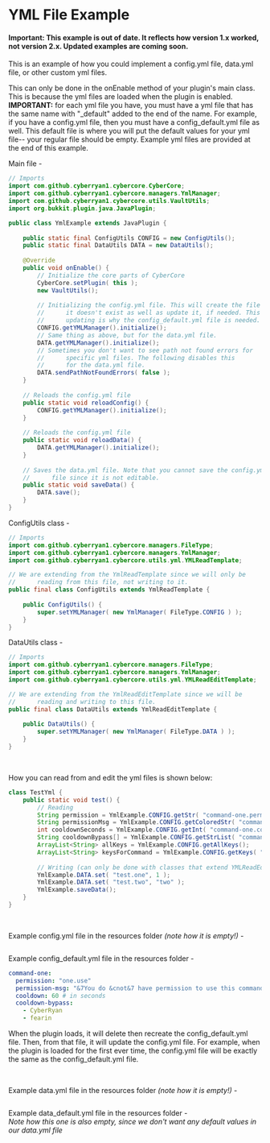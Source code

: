 
# YML File Example
#### Important: This example is out of date. It reflects how version 1.x worked, not version 2.x. Updated examples are coming soon.

This is an example of how you could implement a config.yml file, data.yml file, or other custom yml files.

This can only be done in the onEnable method of your plugin's main class. This is because the yml files are loaded
when the plugin is enabled. **IMPORTANT:** for each yml file you have, you must have a yml file that has the same 
name with "_default" added to the end of the name. For example, if you have a config.yml file, then you must have 
a config_default.yml file as well. This default file is where you will put the default values for your yml file--
your regular file should be empty. Example yml files are provided at the end of this example.

Main file -
```java
// Imports
import com.github.cyberryan1.cybercore.CyberCore;
import com.github.cyberryan1.cybercore.managers.YmlManager;
import com.github.cyberryan1.cybercore.utils.VaultUtils;
import org.bukkit.plugin.java.JavaPlugin;

public class YmlExample extends JavaPlugin {
    
    public static final ConfigUtils CONFIG = new ConfigUtils();
    public static final DataUtils DATA = new DataUtils();
    
    @Override
    public void onEnable() {
        // Initialize the core parts of CyberCore
        CyberCore.setPlugin( this );
        new VaultUtils();
        
        // Initializing the config.yml file. This will create the file if
        //      it doesn't exist as well as update it, if needed. This 
        //      updating is why the config_default.yml file is needed.
        CONFIG.getYMLManager().initialize();
        // Same thing as above, but for the data.yml file.
        DATA.getYMLManager().initialize();
        // Sometimes you don't want to see path not found errors for
        //      specific yml files. The following disables this
        //      for the data.yml file.
        DATA.sendPathNotFoundErrors( false );
    }
    
    // Reloads the config.yml file
    public static void reloadConfig() {
        CONFIG.getYMLManager().initialize();
    }
    
    // Reloads the config.yml file
    public static void reloadData() {
        DATA.getYMLManager().initialize();
    }
    
    // Saves the data.yml file. Note that you cannot save the config.yml
    //      file since it is not editable.
    public static void saveData() {
        DATA.save();
    }
}
```

ConfigUtils class -
```java
// Imports
import com.github.cyberryan1.cybercore.managers.FileType;
import com.github.cyberryan1.cybercore.managers.YmlManager;
import com.github.cyberryan1.cybercore.utils.yml.YMLReadTemplate;

// We are extending from the YmlReadTemplate since we will only be
//      reading from this file, not writing to it.
public final class ConfigUtils extends YmlReadTemplate {
    
    public ConfigUtils() {
        super.setYMLManager( new YmlManager( FileType.CONFIG ) );
    }
}
```

DataUtils class -
```java
// Imports
import com.github.cyberryan1.cybercore.managers.FileType;
import com.github.cyberryan1.cybercore.managers.YmlManager;
import com.github.cyberryan1.cybercore.utils.yml.YMLReadEditTemplate;

// We are extending from the YmlReadEditTemplate since we will be
//      reading and writing to this file.
public final class DataUtils extends YmlReadEditTemplate {
    
    public DataUtils() {
        super.setYMLManager( new YmlManager( FileType.DATA ) );
    }
}
```

<br>

How you can read from and edit the yml files is shown below:
```java
class TestYml {
    public static void test() {
        // Reading
        String permission = YmlExample.CONFIG.getStr( "command-one.permission" );
        String permissionMsg = YmlExample.CONFIG.getColoredStr( "command-one.permission-msg" );
        int cooldownSeconds = YmlExample.CONFIG.getInt( "command-one.cooldown" );
        String cooldownBypass[] = YmlExample.CONFIG.getStrList( "command-one.cooldown-bypass" );
        ArrayList<String> allKeys = YmlExample.CONFIG.getAllKeys();
        ArrayList<String> keysForCommand = YmlExample.CONFIG.getKeys( "command-one." ); // Notice the dot at the end
        
        // Writing (can only be done with classes that extend YMLReadEditTemplate)
        YmlExample.DATA.set( "test.one", 1 );
        YmlExample.DATA.set( "test.two", "two" );
        YmlExample.saveData();
    }
}
```

<br>

Example config.yml file in the resources folder _(note how it is empty!)_ - 
```yml
```

Example config_default.yml file in the resources folder -
```yml
command-one:
  permission: "one.use"
  permission-msg: "&7You do &cnot&7 have permission to use this command"
  cooldown: 60 # in seconds
  cooldown-bypass:
    - CyberRyan
    - fearin
```
When the plugin loads, it will delete then recreate the config_default.yml file. Then, 
from that file, it will update the config.yml file. For example, when the plugin is loaded
for the first ever time, the config.yml file will be exactly the same as the 
config_default.yml file.

<br>

Example data.yml file in the resources folder _(note how it is empty!)_ -
```yml
```

Example data_default.yml file in the resources folder - <br>
*Note how this one is also empty, since we don't want any default values in our data.yml file*
```yml
```